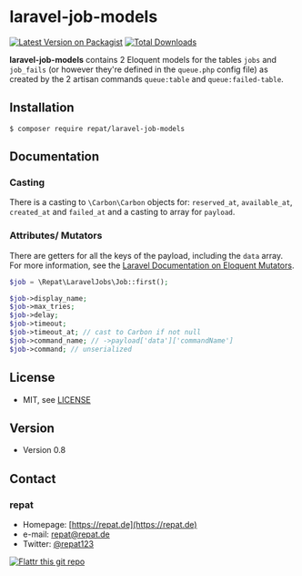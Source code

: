 # laravel-job-models

[![Latest Version on Packagist](https://img.shields.io/packagist/v/repat/laravel-job-models.svg?style=flat-square)](https://packagist.org/packages/repat/laravel-job-models)
[![Total Downloads](https://img.shields.io/packagist/dt/repat/laravel-job-models.svg?style=flat-square)](https://packagist.org/packages/repat/laravel-job-models)

**laravel-job-models** contains 2 Eloquent models for the tables `jobs` and `job_fails` (or however they're defined in the `queue.php` config file) as created by the 2 artisan commands `queue:table` and `queue:failed-table`.

## Installation

`$ composer require repat/laravel-job-models`

## Documentation

### Casting

There is a casting to `\Carbon\Carbon` objects for: `reserved_at`, `available_at`, `created_at` and `failed_at` and a casting to array for `payload`.

### Attributes/ Mutators

There are getters for all the keys of the payload, including the `data` array. For more information, see the [Laravel Documentation on Eloquent Mutators](https://laravel.com/docs/8.x/eloquent-mutators).

```php
$job = \Repat\LaravelJobs\Job::first();

$job->display_name;
$job->max_tries;
$job->delay;
$job->timeout;
$job->timeout_at; // cast to Carbon if not null
$job->command_name; // ->payload['data']['commandName']
$job->command; // unserialized
```

## License

* MIT, see [LICENSE](https://github.com/repat/laravel-job-models/blob/master/LICENSE)

## Version

* Version 0.8

## Contact

### repat

* Homepage: [https://repat.de](https://repat.de)
* e-mail: repat@repat.de
* Twitter: [@repat123](https://twitter.com/repat123 "repat123 on twitter")

[![Flattr this git repo](http://api.flattr.com/button/flattr-badge-large.png)](https://flattr.com/submit/auto?user_id=repat&url=https://github.com/repat/laravel-job-models&title=laravel-job-models&language=&tags=github&category=software)
